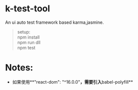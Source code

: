 # k-test-tool

An ui auto test framework based karma,jasmine.


> setup:<br>
    npm install <br>
    npm run dll <br>
    npm test <br>


# Notes:

- 如果使用**"react-dom": "^16.0.0"**，需要引入**babel-polyfill**


